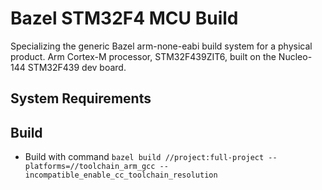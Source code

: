 # Bazel STM32F4 MCU Build
Specializing the generic Bazel arm-none-eabi build system for a physical product.
Arm Cortex-M processor, STM32F439ZIT6, built on the Nucleo-144 STM32F439 dev board.

## System Requirements

## Build
- Build with command `bazel build //project:full-project --platforms=//toolchain_arm_gcc --incompatible_enable_cc_toolchain_resolution`